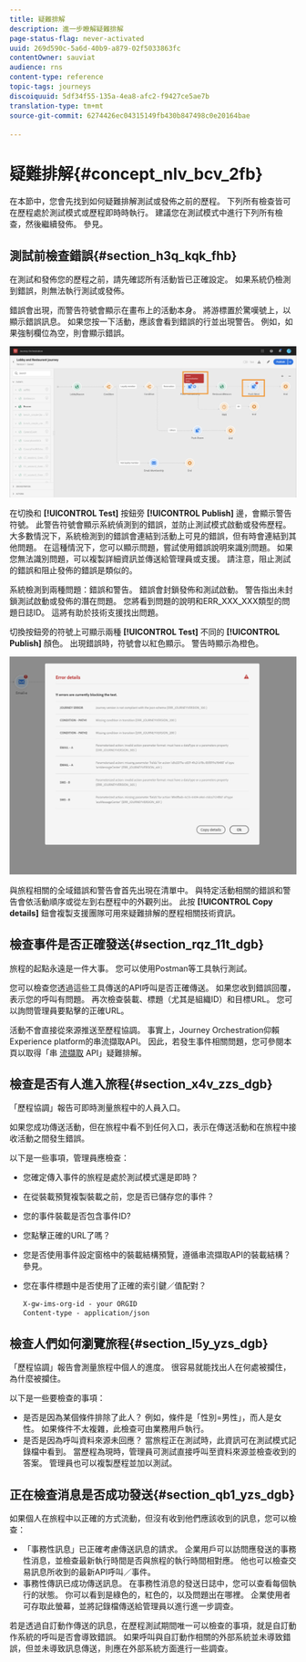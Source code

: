 ```yaml
---
title: 疑難排解
description: 進一步瞭解疑難排解
page-status-flag: never-activated
uuid: 269d590c-5a6d-40b9-a879-02f5033863fc
contentOwner: sauviat
audience: rns
content-type: reference
topic-tags: journeys
discoiquuid: 5df34f55-135a-4ea8-afc2-f9427ce5ae7b
translation-type: tm+mt
source-git-commit: 6274426ec04315149fb430b847498c0e20164bae

---
```



# 疑難排解{#concept_nlv_bcv_2fb}

在本節中，您會先找到如何疑難排解測試或發佈之前的歷程。 下列所有檢查皆可在歷程處於測試模式或歷程即時時執行。 建議您在測試模式中進行下列所有檢查，然後繼續發佈。 參見[](../building-journeys/testing-the-journey.md)。

## 測試前檢查錯誤{#section_h3q_kqk_fhb}

在測試和發佈您的歷程之前，請先確認所有活動皆已正確設定。 如果系統仍檢測到錯誤，則無法執行測試或發佈。

錯誤會出現，而警告符號會顯示在畫布上的活動本身。 將游標置於驚嘆號上，以顯示錯誤訊息。 如果您按一下活動，應該會看到錯誤的行並出現警告。 例如，如果強制欄位為空，則會顯示錯誤。

![](../assets/journey63.png)

在切換和 **[!UICONTROL Test]** 按鈕旁 **[!UICONTROL Publish]** 邊，會顯示警告符號。 此警告符號會顯示系統偵測到的錯誤，並防止測試模式啟動或發佈歷程。 大多數情況下，系統檢測到的錯誤會連結到活動上可見的錯誤，但有時會連結到其他問題。 在這種情況下，您可以顯示問題，嘗試使用錯誤說明來識別問題。 如果您無法識別問題，可以複製詳細資訊並傳送給管理員或支援。 請注意，阻止測試的錯誤和阻止發佈的錯誤是類似的。

系統檢測到兩種問題：錯誤和警告。 錯誤會封鎖發佈和測試啟動。 警告指出未封鎖測試啟動或發佈的潛在問題。 您將看到問題的說明和ERR_XXX_XXX類型的問題日誌ID。 這將有助於技術支援找出問題。

切換按鈕旁的符號上可顯示兩種 **[!UICONTROL Test]** 不同的 **[!UICONTROL Publish]** 顏色。 出現錯誤時，符號會以紅色顯示。 警告時顯示為橙色。

![](../assets/journey75.png)

與旅程相關的全域錯誤和警告會首先出現在清單中。 與特定活動相關的錯誤和警告會依活動順序或從左到右歷程中的外觀列出。 此按 **[!UICONTROL Copy details]** 鈕會複製支援團隊可用來疑難排解的歷程相關技術資訊。

## 檢查事件是否正確發送{#section_rqz_11t_dgb}

旅程的起點永遠是一件大事。 您可以使用Postman等工具執行測試。

您可以檢查您透過這些工具傳送的API呼叫是否正確傳送。 如果您收到錯誤回覆，表示您的呼叫有問題。 再次檢查裝載、標題（尤其是組織ID）和目標URL。 您可以詢問管理員要點擊的正確URL。

活動不會直接從來源推送至歷程協調。 事實上，Journey Orchestration仰賴Experience platform的串流擷取API。 因此，若發生事件相關問題，您可參閱本頁以取得「串 [流擷取](https://www.adobe.io/apis/experienceplatform/home/data-ingestion/data-ingestion-services.html#!api-specification/markdown/narrative/technical_overview/streaming_ingest/streaming_ingestion_FAQ.md) API」疑難排解。

## 檢查是否有人進入旅程{#section_x4v_zzs_dgb}

「歷程協調」報告可即時測量旅程中的人員入口。

如果您成功傳送活動，但在旅程中看不到任何入口，表示在傳送活動和在旅程中接收活動之間發生錯誤。

以下是一些事項，管理員應檢查：

* 您確定傳入事件的旅程是處於測試模式還是即時？
* 在從裝載預覽複製裝載之前，您是否已儲存您的事件？
* 您的事件裝載是否包含事件ID?
* 您點擊正確的URL了嗎？
* 您是否使用事件設定窗格中的裝載結構預覽，遵循串流擷取API的裝載結構？ 參見[](../event/previewing-the-payload.md)。
* 您在事件標題中是否使用了正確的索引鍵／值配對？

   ```
   X-gw-ims-org-id - your ORGID
   Content-type - application/json
   ```

## 檢查人們如何瀏覽旅程{#section_l5y_yzs_dgb}

「歷程協調」報告會測量旅程中個人的進度。 很容易就能找出人在何處被攔住，為什麼被攔住。

以下是一些要檢查的事項：

* 是否是因為某個條件排除了此人？ 例如，條件是「性別=男性」，而人是女性。 如果條件不太複雜，此檢查可由業務用戶執行。
* 是否是因為呼叫資料來源未回應？ 當旅程正在測試時，此資訊可在測試模式記錄檔中看到。 當歷程為現時，管理員可測試直接呼叫至資料來源並檢查收到的答案。 管理員也可以複製歷程並加以測試。

## 正在檢查消息是否成功發送{#section_qb1_yzs_dgb}

如果個人在旅程中以正確的方式流動，但沒有收到他們應該收到的訊息，您可以檢查：

* 「事務性訊息」已正確考慮傳送訊息的請求。 企業用戶可以訪問應發送的事務性消息，並檢查最新執行時間是否與旅程的執行時間相對應。 他也可以檢查交易訊息所收到的最新API呼叫／事件。
* 事務性傳訊已成功傳送訊息。 在事務性消息的發送日誌中，您可以查看每個執行的狀態。 你可以看到是綠色的，紅色的，以及問題出在哪裡。 企業使用者可存取此螢幕，並將記錄檔傳送給管理員以進行進一步調查。

若是透過自訂動作傳送的訊息，在歷程測試期間唯一可以檢查的事項，就是自訂動作系統的呼叫是否會導致錯誤。 如果呼叫與自訂動作相關的外部系統並未導致錯誤，但並未導致訊息傳送，則應在外部系統方面進行一些調查。

